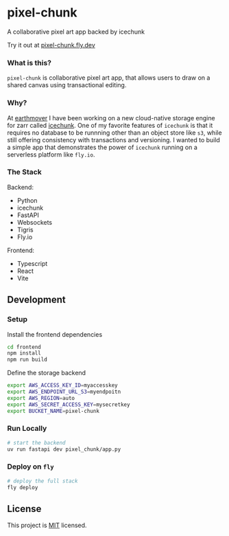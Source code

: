 # pixel-chunk
A collaborative pixel art app backed by icechunk

Try it out at [pixel-chunk.fly.dev](https://pixel-chunk.fly.dev)

### What is this?

`pixel-chunk` is collaborative pixel art app, that allows users to draw on a shared canvas using transactional editing. 

### Why?

At [earthmover](https://earthmover.io) I have been working on a new cloud-native storage engine for zarr called [icechunk](https://icechunk.io). One of my favorite features of `icechunk` is that it requires no database to be runnning other than an object store like `s3`, while still offering consistency with transactions and versioning. I wanted to build a simple app that demonstrates the power of `icechunk` running on a serverless platform like `fly.io`. 

### The Stack

Backend:

- Python
- icechunk
- FastAPI
- Websockets
- Tigris
- Fly.io

Frontend:

- Typescript
- React
- Vite

## Development

### Setup

Install the frontend dependencies

```bash
cd frontend
npm install
npm run build
```

Define the storage backend

```bash
export AWS_ACCESS_KEY_ID=myaccesskey
export AWS_ENDPOINT_URL_S3=myendpoitn
export AWS_REGION=auto
export AWS_SECRET_ACCESS_KEY=mysecretkey
export BUCKET_NAME=pixel-chunk
```

### Run Locally

```bash
# start the backend
uv run fastapi dev pixel_chunk/app.py
```

### Deploy on `fly`

```bash
# deploy the full stack
fly deploy
```

## License

This project is [MIT](./LICENSE) licensed.
